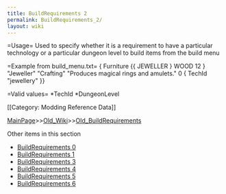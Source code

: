 ```yaml
---
title: BuildRequirements 2
permalink: BuildRequirements_2/
layout: wiki
---
```

=Usage=
Used to specify whether it is a requirement to have a particular technology or a particular dungeon level to build items from the build menu

=Example from build_menu.txt=
 { Furniture {{ JEWELLER }   WOOD 12 } &quot;Jeweller&quot; &quot;Crafting&quot;
     &quot;Produces magical rings and amulets.&quot;  0 { TechId &quot;jewellery&quot; }}


=Valid values=
*TechId
*DungeonLevel

[[Category: Modding Reference Data]]

[MainPage](/keeperrl_wiki/ "wikilink")>>[Old_Wiki](/keeperrl_wiki/Old_Wiki "wikilink")>>[Old_BuildRequirements](/keeperrl_wiki/Old_BuildRequirements "wikilink")

Other items in this section
-    [BuildRequirements 0](/keeperrl_wiki/BuildRequirements_0 "wikilink")
-    [BuildRequirements 1](/keeperrl_wiki/BuildRequirements_1 "wikilink")
-    [BuildRequirements 3](/keeperrl_wiki/BuildRequirements_3 "wikilink")
-    [BuildRequirements 4](/keeperrl_wiki/BuildRequirements_4 "wikilink")
-    [BuildRequirements 5](/keeperrl_wiki/BuildRequirements_5 "wikilink")
-    [BuildRequirements 6](/keeperrl_wiki/BuildRequirements_6 "wikilink")

